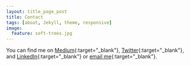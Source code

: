 ```yaml
---
layout: title_page_post
title: Contact
tags: [about, Jekyll, theme, responsive]
image:
  feature: soft-trees.jpg
---
```

You can find me on [Medium](https://medium.com/@arshia__){:target="_blank"}, [Twitter](https://twitter.com/arshia__){:target="_blank"}, and [LinkedIn](https://ca.linkedin.com/in/arshiamufti){:target="_blank"} or [email me](mailto:amufti16@gmail.com){:target="_blank"}.
